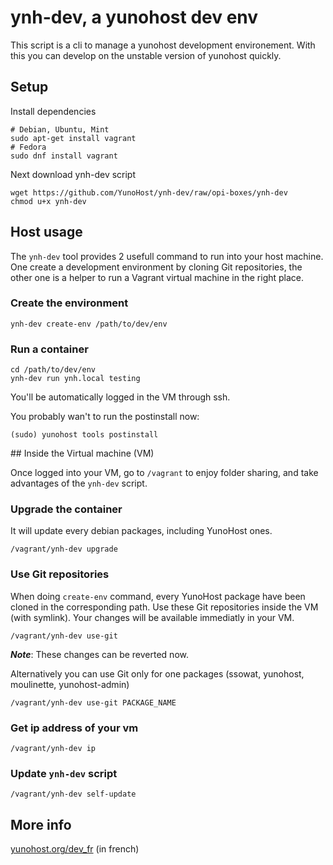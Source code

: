 # ynh-dev, a yunohost dev env

This script is a cli to manage a yunohost development environement.
With this you can develop on the unstable version of yunohost quickly.

## Setup

Install dependencies
```shell
# Debian, Ubuntu, Mint
sudo apt-get install vagrant
# Fedora
sudo dnf install vagrant
```

Next download ynh-dev script

```shell
wget https://github.com/YunoHost/ynh-dev/raw/opi-boxes/ynh-dev
chmod u+x ynh-dev
```

## Host usage

The `ynh-dev` tool provides 2 usefull command to run into your host machine. One
create a development environment by cloning Git repositories, the other one is a
helper to run a Vagrant virtual machine in the right place.

### Create the environment

    ynh-dev create-env /path/to/dev/env


### Run a container

    cd /path/to/dev/env
    ynh-dev run ynh.local testing

You'll be automatically logged in the VM through ssh.

You probably wan't to run the postinstall now:

    (sudo) yunohost tools postinstall


## Inside the Virtual machine (VM)

Once logged into your VM, go to `/vagrant` to enjoy folder sharing, and take
advantages of the `ynh-dev` script.

###  Upgrade the container

It will update every debian packages, including YunoHost ones.

    /vagrant/ynh-dev upgrade

###  Use Git repositories

When doing `create-env` command, every YunoHost package have been cloned in the
corresponding path. Use these Git repositories inside the VM (with symlink).
Your changes will be available immediatly in your VM.

    /vagrant/ynh-dev use-git

***Note***: These changes can be reverted now.

Alternatively you can use Git only for one packages (ssowat, yunohost,
moulinette, yunohost-admin)

    /vagrant/ynh-dev use-git PACKAGE_NAME


### Get ip address of your vm

    /vagrant/ynh-dev ip


### Update `ynh-dev` script

    /vagrant/ynh-dev self-update


## More info 

[yunohost.org/dev_fr](https://yunohost.org/dev_fr) (in french)
